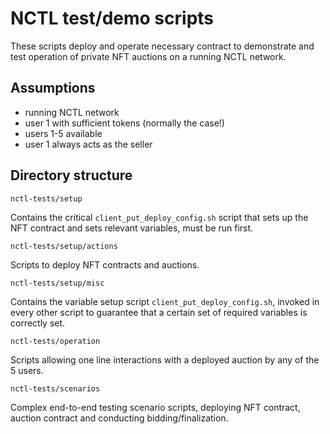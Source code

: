 NCTL test/demo scripts
======================

These scripts deploy and operate necessary contract to demonstrate and test
operation of private NFT auctions on a running NCTL network.

Assumptions
-----------
- running NCTL network
- user 1 with sufficient tokens (normally the case!)
- users 1-5 available
- user 1 always acts as the seller

Directory structure
-------------------

`nctl-tests/setup`

Contains the critical `client_put_deploy_config.sh` script that sets up the NFT contract and sets relevant variables, must be run first.

`nctl-tests/setup/actions`

Scripts to deploy NFT contracts and auctions.

`nctl-tests/setup/misc` 

Contains the variable setup script `client_put_deploy_config.sh`, invoked in every other script to guarantee that a certain set of required variables is correctly set.

`nctl-tests/operation`

Scripts allowing one line interactions with a deployed auction by any of the 5 users.

`nctl-tests/scenarios`

Complex end-to-end testing scenario scripts, deploying NFT contract, auction contract and conducting bidding/finalization.